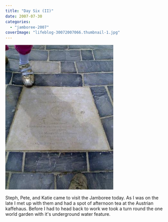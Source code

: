 ```yaml
---
title: "Day Six (II)"
date: 2007-07-30
categories: 
  - "jamboree-2007"
coverImage: "lifeblog-30072007066.thumbnail-1.jpg"
---
```


[![Mon 30/07/2007 13:46 30072007066](images/lifeblog-30072007066.thumbnail.jpg)](http://www.davelodwig.co.uk/wp-content/uploads/lifeblog-30072007066.jpg)

Steph, Pete, and Katie came to visit the Jamboree today. As I was on the late I met up with them and had a spot of afternoon tea at the Austrian kaffehaus. Before I had to head back to work we took a turn round the one world garden with it's underground water feature.
